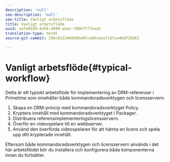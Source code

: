 ```yaml
---
description: 'null'
seo-description: 'null'
seo-title: Vanligt arbetsflöde
title: Vanligt arbetsflöde
uuid: aafe0030-8a59-4090-aeac-76867777eaa5
translation-type: tm+mt
source-git-commit: 29bc8323460d9be0fce66cbea7c6fce46df20d61

---
```



# Vanligt arbetsflöde{#typical-workflow}

Detta är ett typiskt arbetsflöde för implementering av DRM-referenser i Primetime som innehåller både kommandoradsverktygen och licensservern:

1. Skapa en DRM-princip med kommandoradsverktyget Policy.
1. Kryptera innehåll med kommandoradsverktyget i Packager.
1. Distribuera referensimplementeringslicensservern.
1. Överför en videospelare till en webbserver.
1. Använd den överförda videospelaren för att hämta en licens och spela upp ditt krypterade innehåll.

Eftersom både kommandoradsverktygen och licensservern används i det här arbetsflödet bör du installera och konfigurera båda komponenterna innan du fortsätter.
